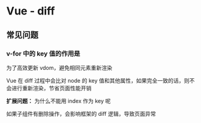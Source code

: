 # Vue - diff

## 常见问题

### v-for 中的 key 值的作用是

为了高效更新 vdom，避免相同元素重新渲染

Vue 在 diff 过程中会比对 node 的 key 值和其他属性，如果完全一致的话，则不会进行重新渲染，节省页面性能开销

**扩展问题：** 为什么不能用 index 作为 key 呢

如果子组件有删除操作，会影响框架的 diff 逻辑，导致页面异常
